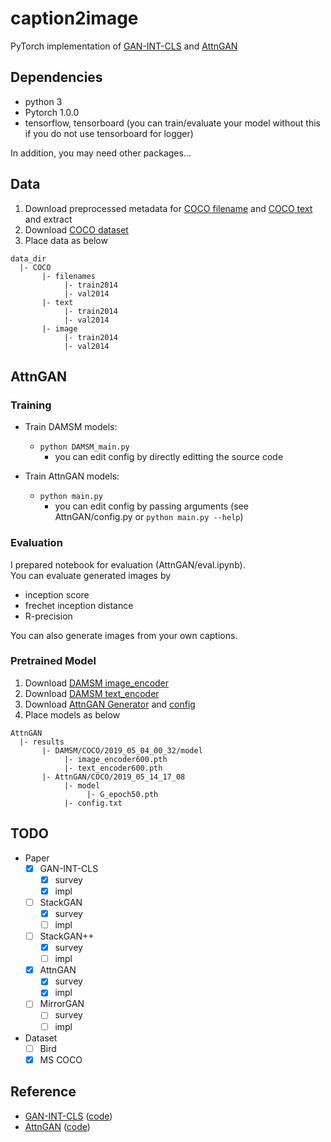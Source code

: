 # caption2image

PyTorch implementation of [GAN-INT-CLS](http://arxiv.org/abs/1605.05396) and [AttnGAN](http://openaccess.thecvf.com/content_cvpr_2018/html/Xu_AttnGAN_Fine-Grained_Text_CVPR_2018_paper.html)

## Dependencies
- python 3
- Pytorch 1.0.0
- tensorflow, tensorboard (you can train/evaluate your model without this if you do not use tensorboard for logger)

In addition, you may need other packages...

## Data

1. Download preprocessed metadata for [COCO filename](https://drive.google.com/file/d/1cYcHZNJ63tHjMITvBdf8pWD7FNAWXxnq/view?usp=sharing) and [COCO text](https://drive.google.com/file/d/1sz3kuQfmGKirv7pIaqrtr7SF0ZdzMPT4/view?usp=sharing) and extract
2. Download [COCO dataset](http://cocodataset.org/#download)
3. Place data as below

```
data_dir 
  |- COCO
       |- filenames 
            |- train2014 
            |- val2014 
       |- text 
            |- train2014 
            |- val2014 
       |- image 
            |- train2014 
            |- val2014 
```

## AttnGAN

### Training

- Train DAMSM models:
  - `python DAMSM_main.py`
    - you can edit config by directly editting the source code
 
- Train AttnGAN models:
  - `python main.py`
    - you can edit config by passing arguments (see AttnGAN/config.py or `python main.py --help`)

### Evaluation

I prepared notebook for evaluation (AttnGAN/eval.ipynb).  
You can evaluate generated images by
- inception score
- frechet inception distance
- R-precision  

You can also generate images from your own captions.

### Pretrained Model

1. Download [DAMSM image_encoder](https://drive.google.com/file/d/1OJE_g2Oh-VIVEt0ulVmHnc8hSn3m22q1/view?usp=sharing)
2. Download [DAMSM text_encoder](https://drive.google.com/file/d/1DKSbE5kSoGnBoiJQFhWFl-oeBe7CXiTh/view?usp=sharing)
3. Download [AttnGAN Generator](https://drive.google.com/file/d/1XysSOSmGhLJ-ZoTr0AY_DOTYOS_Ztm2J/view?usp=sharing) and [config](https://drive.google.com/file/d/1r6qQqCiTlIo93tPyZ84_fmB6ZWhKGBqZ/view?usp=sharing)
4. Place models as below

```
AttnGAN
  |- results
       |- DAMSM/COCO/2019_05_04_00_32/model
            |- image_encoder600.pth
            |- text_encoder600.pth
       |- AttnGAN/COCO/2019_05_14_17_08
            |- model
                 |- G_epoch50.pth
            |- config.txt
```
## TODO
- Paper
  - [x] GAN-INT-CLS
    - [x] survey
    - [x] impl
  - [ ] StackGAN
    - [x] survey
    - [ ] impl
  - [ ] StackGAN++
    - [x] survey
    - [ ] impl
  - [x] AttnGAN
    - [x] survey
    - [x] impl
  - [ ] MirrorGAN
    - [ ] survey
    - [ ] impl
- Dataset
  - [ ] Bird
  - [x] MS COCO

## Reference 
- [GAN-INT-CLS](http://arxiv.org/abs/1605.05396) ([code](https://github.com/reedscot/icml2016))
- [AttnGAN](http://openaccess.thecvf.com/content_cvpr_2018/html/Xu_AttnGAN_Fine-Grained_Text_CVPR_2018_paper.html) ([code](https://github.com/taoxugit/AttnGAN))
